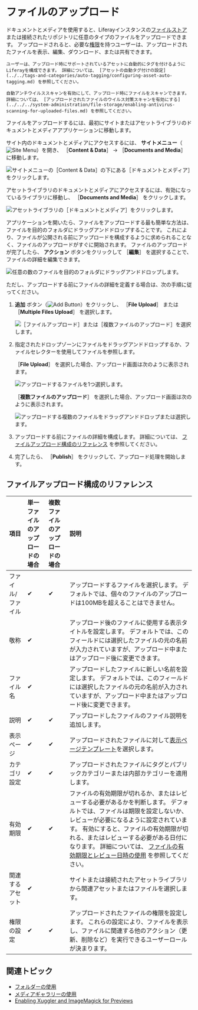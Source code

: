 # ファイルのアップロード

ドキュメントとメディアを使用すると、Liferayインスタンスの[ファイルストア](../../../system-administration/file-storage.md)または接続されたリポジトリに任意のタイプのファイルをアップロードできます。 アップロードされると、必要な[権限](../publishing-and-sharing/managing-document-access/documents-and-media-permissions-reference.md)を持つユーザーは、アップロードされたファイルを表示、編集、ダウンロード、または共有できます。

```{note}
ユーザーは、アップロード時にサポートされているアセットに自動的にタグを付けるようにLiferayを構成できます。 詳細については、 [アセットの自動タグ付けの設定](../../tags-and-categories/auto-tagging/configuring-asset-auto-tagging.md) を参照してください。 
```

```{important}
自動アンチウイルススキャンを有効にして、アップロード時にファイルをスキャンできます。 詳細については、 [アップロードされたファイルのウイルス対策スキャンを有効にする](../../../system-administration/file-storage/enabling-antivirus-scanning-for-uploaded-files.md) を参照してください。
```

ファイルをアップロードするには、最初にサイトまたはアセットライブラリのドキュメントとメディアアプリケーションに移動します。

サイト内のドキュメントとメディアにアクセスするには、 **サイトメニュー**（![Site Menu](../../../images/icon-product-menu.png)）を開き、 ［**Content & Data**］ &rarr; ［**Documents and Media**］ に移動します。

![サイトメニューの［Content & Data］の下にある［ドキュメントとメディア］をクリックします。](./uploading-files/images/01.png)

アセットライブラリのドキュメントとメディアにアクセスするには、有効になっているライブラリに移動し、 ［**Documents and Media**］ をクリックします。

![アセットライブラリの［ドキュメントとメディア］をクリックします。](./uploading-files/images/02.png)

アプリケーションを開いたら、ファイルをアップロードする最も簡単な方法は、ファイルを目的のフォルダにドラッグアンドドロップすることです。 これにより、ファイルが公開される前にアップロードを構成するように求められることなく、ファイルのアップロードがすぐに開始されます。 ファイルのアップロードが完了したら、 **アクション** ボタンをクリックして ［**編集**］ を選択することで、ファイルの詳細を編集できます。

![任意の数のファイルを目的のフォルダにドラッグアンドドロップします。](./uploading-files/images/03.png)

ただし、アップロードする前にファイルの詳細を定義する場合は、次の手順に従ってください。

1. **追加** ボタン（![Add Button](../../../images/icon-add.png)）をクリックし、 ［**File Upload**］ または ［**Multiple Files Upload**］ を選択します。

   ![［ファイルアップロード］または［複数ファイルのアップロード］を選択します。](./uploading-files/images/04.png)

1. 指定されたドロップゾーンにファイルをドラッグアンドドロップするか、ファイルセレクターを使用してファイルを参照します。

   ［**File Upload**］ を選択した場合、アップロード画面は次のように表示されます。

   ![アップロードするファイルを1つ選択します。](./uploading-files/images/05.png)

   ［**複数ファイルのアップロード**］ を選択した場合、アップロード画面は次のように表示されます。

   ![アップロードする複数のファイルをドラッグアンドドロップまたは選択します。](./uploading-files/images/06.png)

1. アップロードする前にファイルの詳細を構成します。 詳細については、 [ファイルアップロード構成のリファレンス](#configuring-file-upload-reference) を参照してください。

1. 完了したら、 ［**Publish**］ をクリックして、アップロード処理を開始します。

## ファイルアップロード構成のリファレンス

| 項目        | 単一ファイルのアップロードの場合 | 複数ファイルのアップロードの場合 | 説明                                                                                                                                                                                                                                      |
|:--------- |:---------------- |:---------------- |:--------------------------------------------------------------------------------------------------------------------------------------------------------------------------------------------------------------------------------------- |
| ファイル/ファイル | &#10004;         | &#10004;         | アップロードするファイルを選択します。 デフォルトでは、個々のファイルのアップロードは100MBを超えることはできません。                                                                                                                                                                           |
| 敬称        | &#10004;         |                  | アップロード後のファイルに使用する表示タイトルを設定します。 デフォルトでは、このフィールドには選択したファイルの元の名前が入力されていますが、アップロード中またはアップロード後に変更できます。                                                                                                                                       |
| ファイル名     | &#10004;         |                  | アップロードしたファイルに新しい名前を設定します。 デフォルトでは、このフィールドには選択したファイルの元の名前が入力されていますが、アップロード中またはアップロード後に変更できます。                                                                                                                                            |
| 説明        | &#10004;         | &#10004;         | アップロードしたファイルのファイル説明を追加します。                                                                                                                                                                                                              |
| 表示ページ     | &#10004;         | &#10004;         | アップロードされたファイルに対して[表示ページテンプレート](../../../site-building/displaying-content/using-display-page-templates.md)を選択します。                                                                                                                        |
| カテゴリ設定    | &#10004;         | &#10004;         | アップロードされたファイルにタグとパブリックカテゴリーまたは内部カテゴリーを適用します。                                                                                                                                                                                            |
| 有効期限      | &#10004;         | &#10004;         | ファイルの有効期限が切れるか、またはレビューする必要があるかを判断します。 デフォルトでは、ファイルは期限を設定しないか、レビューが必要になるように設定されています。 有効にすると、ファイルの有効期限が切れる、またはレビューする必要がある日付になります。 詳細については、 [ファイルの有効期限とレビュー日時の使用](./using-file-expiration-and-review-dates.md) を参照してください。 |
| 関連するアセット  | &#10004;         |                  | サイトまたは接続されたアセットライブラリから関連アセットまたはファイルを選択します。                                                                                                                                                                                              |
| 権限の設定     | &#10004;         | &#10004;         | アップロードされたファイルの権限を設定します。 これらの設定により、ファイルを表示し、ファイルに関連する他のアクション（更新、削除など）を実行できるユーザーロールが決まります。                                                                                                                                                |

## 関連トピック

* [フォルダーの使用](./using-folders.md)
* [メディアギャラリーの使用](../publishing-and-sharing/publishing-documents.md#using-the-media-gallery-widget)
* [Enabling Xuggler and ImageMagick for Previews](../../../system-administration/using-the-server-administration-panel/configuring-external-services.md#enabling-document-previews)
